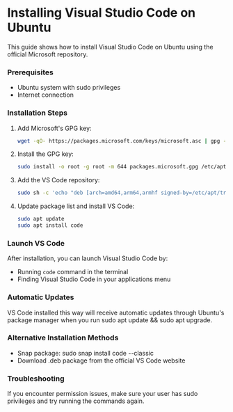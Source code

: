 # Installing Visual Studio Code on Ubuntu

This guide shows how to install Visual Studio Code on Ubuntu using the official Microsoft repository.

### Prerequisites

- Ubuntu system with sudo privileges
- Internet connection

### Installation Steps

1. Add Microsoft's GPG key:
   ```bash
   wget -qO- https://packages.microsoft.com/keys/microsoft.asc | gpg --dearmor > packages.microsoft.gpg
   ```

2. Install the GPG key:
   ```bash
   sudo install -o root -g root -m 644 packages.microsoft.gpg /etc/apt/trusted.gpg.d/
   ```

3. Add the VS Code repository:
   ```bash
   sudo sh -c 'echo "deb [arch=amd64,arm64,armhf signed-by=/etc/apt/trusted.gpg.d/packages.microsoft.gpg] https://packages.microsoft.com/repos/code stable main" > /etc/apt/sources.list.d/vscode.list'
   ```

4. Update package list and install VS Code:
   ```bash
   sudo apt update
   sudo apt install code
   ```

### Launch VS Code

After installation, you can launch Visual Studio Code by:
- Running `code` command in the terminal
- Finding Visual Studio Code in your applications menu

### Automatic Updates

VS Code installed this way will receive automatic updates through Ubuntu's package manager when you run sudo apt update && sudo apt upgrade.

### Alternative Installation Methods

- Snap package: sudo snap install code --classic
- Download .deb package from the official VS Code website

### Troubleshooting

If you encounter permission issues, make sure your user has sudo privileges and try running the commands again.
